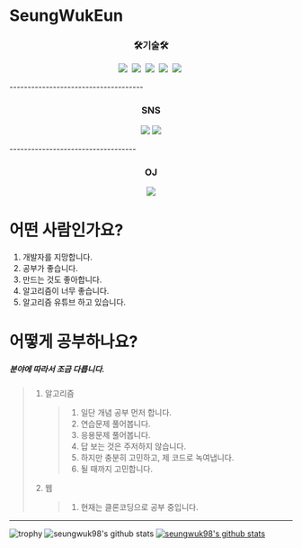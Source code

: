 # SeungWukEun

<h3 align="center">🛠기술🛠</h3>
<p align="center">
  <img src="https://img.shields.io/badge/Python-3766AB?style=flat-square&logo=Python&logoColor=white"/></a>&nbsp 
  <img src="https://img.shields.io/badge/C++-00599C?style=flat-square&logo=C%2B%2B&logoColor=white"/></a>&nbsp 
  <img src="https://img.shields.io/badge/Java-007396?style=flat-square&logo=Java&logoColor=white"/></a>&nbsp 
  <img src="https://img.shields.io/badge/Javascript-ffb13b?style=flat-square&logo=javascript&logoColor=white"/></a>&nbsp 
  <img src="https://img.shields.io/badge/css-1572B6?style=flat-square&logo=css3&logoColor=white"/></a>&nbsp 
</p>
-------------------------------------
<h3 align="center">SNS</h3>
<p align="center">
<a href="https://www.instagram.com/seungwukeun/" target="_blank"><img src="https://img.shields.io/badge/instagram-E4405F?style=flat-square&logo=Instagram&logoColor=white"/></a>
<a href="https://www.youtube.com/channel/UCUxQp32ZsyJnLxvFnwul2lQ" target="_blank"><img src="https://img.shields.io/badge/youtube-FF0000?style=flat-square&logo=YouTube&logoColor=white"/></a><br>
</p>
-----------------------------------
<h3 align="center">OJ</h3>
<p align="center">
<a href="https://solved.ac/profile/seungwuk98"><img src="https://github-readme-solvedac-hyp3rflow.vercel.app/api/?handle=seungwuk98"></a><br>
</p>

# 어떤 사람인가요?
1. 개발자를 지망합니다.
2. 공부가 좋습니다.
3. 만드는 것도 좋아합니다.
4. 알고리즘이 너무 좋습니다.
5. 알고리즘 유튜브 하고 있습니다.

# 어떻게 공부하나요?
##### 분야에 따라서 조금 다릅니다.
> 1. 알고리즘
>       > 1. 일단 개념 공부 먼저 합니다.
>       > 2. 연습문제 풀어봅니다.
>       > 3. 응용문제 풀어봅니다.
>       > 4. 답 보는 것은 주저하지 않습니다.
>       > 5. 하지만 충분히 고민하고, 제 코드로 녹여냅니다.
>       > 6. 될 때까지 고민합니다.
> 2. 웹
>       > 1. 현재는 클론코딩으로 공부 중입니다.
---------------------------------------

![trophy](https://github-profile-trophy.vercel.app/?username=seungwuk98)
![seungwuk98's github stats](https://github-readme-stats.vercel.app/api?username=seungwuk98&show_icons=true)
[![seungwuk98's github stats](https://github-readme-stats.vercel.app/api/top-langs/?username=seungwuk98&show_icons=true&hide_border=true&title_color=004386&icon_color=004386&layout=compact)](https://github.com/seungwuk98)

